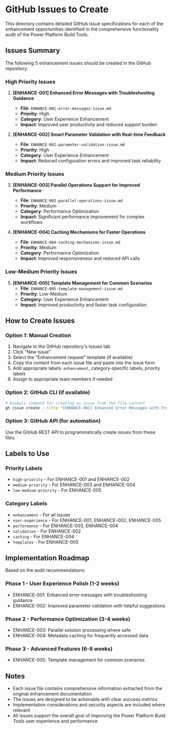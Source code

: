 # GitHub Issues to Create

This directory contains detailed GitHub issue specifications for each of the enhancement opportunities identified in the comprehensive functionality audit of the Power Platform Build Tools.

## Issues Summary

The following 5 enhancement issues should be created in the GitHub repository:

### High Priority Issues
1. **[ENHANCE-001] Enhanced Error Messages with Troubleshooting Guidance**
   - **File**: `ENHANCE-001-error-messages-issue.md`
   - **Priority**: High
   - **Category**: User Experience Enhancement
   - **Impact**: Improved user productivity and reduced support burden

2. **[ENHANCE-002] Smart Parameter Validation with Real-time Feedback**
   - **File**: `ENHANCE-002-parameter-validation-issue.md`
   - **Priority**: High
   - **Category**: User Experience Enhancement
   - **Impact**: Reduced configuration errors and improved task reliability

### Medium Priority Issues
3. **[ENHANCE-003] Parallel Operations Support for Improved Performance**
   - **File**: `ENHANCE-003-parallel-operations-issue.md`
   - **Priority**: Medium
   - **Category**: Performance Optimization
   - **Impact**: Significant performance improvement for complex workflows

4. **[ENHANCE-004] Caching Mechanisms for Faster Operations**
   - **File**: `ENHANCE-004-caching-mechanisms-issue.md`
   - **Priority**: Medium
   - **Category**: Performance Optimization
   - **Impact**: Improved responsiveness and reduced API calls

### Low-Medium Priority Issues
5. **[ENHANCE-005] Template Management for Common Scenarios**
   - **File**: `ENHANCE-005-template-management-issue.md`
   - **Priority**: Low-Medium
   - **Category**: User Experience Enhancement
   - **Impact**: Improved productivity and faster task configuration

## How to Create Issues

### Option 1: Manual Creation
1. Navigate to the GitHub repository's Issues tab
2. Click "New Issue"
3. Select the "Enhancement request" template (if available)
4. Copy the content from each issue file and paste into the issue form
5. Add appropriate labels: `enhancement`, category-specific labels, priority labels
6. Assign to appropriate team members if needed

### Option 2: GitHub CLI (if available)
```bash
# Example command for creating an issue from the file content
gh issue create --title "[ENHANCE-001] Enhanced Error Messages with Troubleshooting Guidance" --body-file ENHANCE-001-error-messages-issue.md --label enhancement,user-experience,high-priority
```

### Option 3: GitHub API (for automation)
Use the GitHub REST API to programmatically create issues from these files.

## Labels to Use

### Priority Labels
- `high-priority` - For ENHANCE-001 and ENHANCE-002
- `medium-priority` - For ENHANCE-003 and ENHANCE-004  
- `low-medium-priority` - For ENHANCE-005

### Category Labels
- `enhancement` - For all issues
- `user-experience` - For ENHANCE-001, ENHANCE-002, ENHANCE-005
- `performance` - For ENHANCE-003, ENHANCE-004
- `validation` - For ENHANCE-002
- `caching` - For ENHANCE-004
- `templates` - For ENHANCE-005

## Implementation Roadmap

Based on the audit recommendations:

### Phase 1 - User Experience Polish (1-2 weeks)
- ENHANCE-001: Enhanced error messages with troubleshooting guidance
- ENHANCE-002: Improved parameter validation with helpful suggestions

### Phase 2 - Performance Optimization (3-4 weeks)
- ENHANCE-003: Parallel solution processing where safe
- ENHANCE-004: Metadata caching for frequently accessed data

### Phase 3 - Advanced Features (6-8 weeks)
- ENHANCE-005: Template management for common scenarios

## Notes

- Each issue file contains comprehensive information extracted from the original enhancement documentation
- The issues are designed to be actionable with clear success metrics
- Implementation considerations and security aspects are included where relevant
- All issues support the overall goal of improving the Power Platform Build Tools user experience and performance
